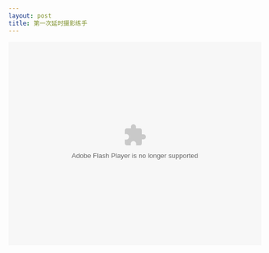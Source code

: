 ```yaml
---
layout: post
title: 第一次延时摄影练手
---
```

<embed src="http://player.youku.com/player.php/sid/XNjk1NjgzODU2/v.swf" allowFullScreen="true" quality="high" width="100%" height="405" align="middle" allowScriptAccess="always" type="application/x-shockwave-flash"></embed>